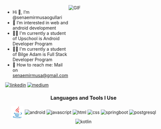 <img align="right" alt="GIF" src="https://media.tenor.com/S59bPkT0pqcAAAAC/programming.gif" width="300" height="220" />

- Hi 👋, I’m @senaemirmusaogullari
- 👀 I’m interested in web and android development
- 👩‍💻 I'm currently a student of Upschool is Android Developer Program
- 👩‍💻 I'm currently a student of Bilge Adam is Full Stack Developer Program
- 📧 How to reach me: Mail on senaemirmusa@gmail.com
  
[![linkedin](https://img.shields.io/badge/Linkedin-000000?style=for-the-badge&logo=Linkedin&logoColor=blue)](https://www.linkedin.com/in/sena-emirmusaoğulları-b43358184/)
[![medium](https://img.shields.io/badge/Medium-000000?style=for-the-badge&logo=Medium&logoColor=red)](https://medium.com/@senaemirmusa)

<h3 align="center">Languages and Tools I Use</h3>

<p align="center">
  <img align="center" src="https://raw.githubusercontent.com/devicons/devicon/master/icons/java/java-original.svg" alt="java" width="40" height="40"/>
  <img align="center" src="https://developer.android.com/images/logos/android.svg" alt="android" width="40" height="40"/>
   <img align="center" src="https://logos-world.net/wp-content/uploads/2023/02/JavaScript-Logo.png" alt="javascript" width="40" height="40"/>
   <img align="center" src="https://upload.wikimedia.org/wikipedia/commons/6/61/HTML5_logo_and_wordmark.svg" alt="html" width="40" height="40"/>
   <img align="center" src="https://upload.wikimedia.org/wikipedia/commons/d/d5/CSS3_logo_and_wordmark.svg" alt="css" width="40" height="40"/>
   <img align="center" src="https://upload.wikimedia.org/wikipedia/commons/7/79/Spring_Boot.svg" alt="springboot" width="40" height="40"/>
  <img align="center" src="https://upload.wikimedia.org/wikipedia/commons/2/29/Postgresql_elephant.svg" alt="postgresql" width="40" height="40"/>
  <img align="center" src="https://www.vectorlogo.zone/logos/kotlinlang/kotlinlang-icon.svg" alt="kotlin" width="40" height="40"/>
</p>





<!---
senaemirmusaogullari/senaemirmusaogullari is a ✨ special ✨ repository because its `README.md` (this file) appears on your GitHub profile.
You can click the Preview link to take a look at your changes.
--->
